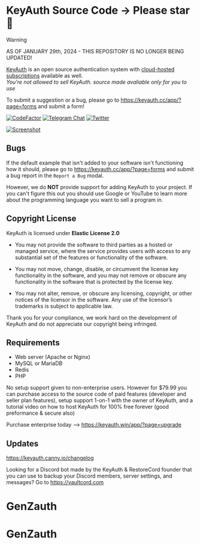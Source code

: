 # KeyAuth Source Code -> Please star :star2:

> [!WARNING]  
> AS OF JANUARY 29th, 2024 - THIS REPOSITORY IS NO LONGER BEING UPDATED!

[KeyAuth](https://keyauth.win) is an open source authentication system with [cloud-hosted subscriptions](https://keyauth.win/app/?page=upgrade) available as well.
<br>
*You're not allowed to sell KeyAuth. source made avaliable only for you to use*

To submit a suggestion or a bug, please go to https://keyauth.cc/app/?page=forms and submit a form!

[![CodeFactor](https://www.codefactor.io/repository/github/keyauth/keyauth-source-code/badge)](https://www.codefactor.io/repository/github/keyauth/keyauth-source-code)
[![Telegram Chat](https://img.shields.io/endpoint?color=neon&style=flat-square&url=https%3A%2F%2Ftg.sumanjay.workers.dev%2Fkeyauth)](https://t.me/KeyAuth)
[![Twitter](https://img.shields.io/twitter/follow/KeyAuth?cacheSeconds=3600)](https://twitter.com/KeyAuth)

[![Screenshot](https://cdn.keyauth.cc/v3/imgs/Screenshot%20from%202025-07-04%2012-07-30.png)](https://keyauth.cc)

## Bugs ##

If the default example that isn't added to your software isn't functioning how it should, please go to https://keyauth.cc/app/?page=forms and submit a bug report in the `Report a Bug` modal.

However, we do **NOT** provide support for adding KeyAuth to your project. If you can't figure this out you should use Google or YouTube to learn more about the programming language you want to sell a program in.

## Copyright License

KeyAuth is licensed under **Elastic License 2.0**

* You may not provide the software to third parties as a hosted or managed
service, where the service provides users with access to any substantial set of
the features or functionality of the software.

* You may not move, change, disable, or circumvent the license key functionality
in the software, and you may not remove or obscure any functionality in the
software that is protected by the license key.

* You may not alter, remove, or obscure any licensing, copyright, or other notices
of the licensor in the software. Any use of the licensor’s trademarks is subject
to applicable law.

Thank you for your compliance, we work hard on the development of KeyAuth and do not appreciate our copyright being infringed.

## Requirements ##

- Web server (Apache or Nginx)
- MySQL or MariaDB
- Redis
- PHP

No setup support given to non-enterprise users. However for $79.99 you can purchase access to the source code of paid features (developer and seller plan features), setup support 1-on-1 with the owner of KeyAuth, and a tutorial video on how to host KeyAuth for 100% free forever (good preformance & secure also) 

Purchase enterprise today --> https://keyauth.win/app/?page=upgrade

## Updates ##

https://keyauth.canny.io/changelog

Looking for a Discord bot made by the KeyAuth & RestoreCord founder that you can use to backup your Discord members, server settings, and messages? Go to https://vaultcord.com
# GenZauth
# GenZauth
